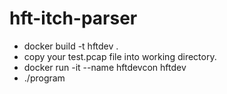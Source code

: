 # hft-itch-parser
* docker build -t hftdev .
* copy your test.pcap file into working directory.
* docker run -it --name hftdevcon hftdev
* ./program <pcap file> <output file>
